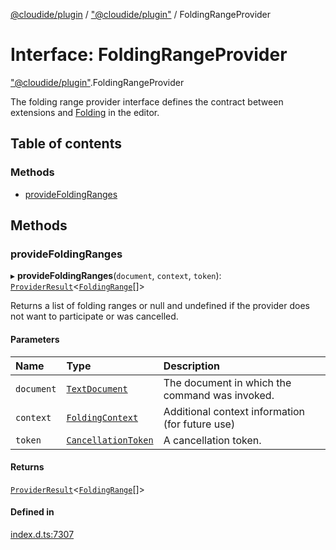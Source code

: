 [@cloudide/plugin](../README.md) / ["@cloudide/plugin"](../modules/_cloudide_plugin_.md) / FoldingRangeProvider

# Interface: FoldingRangeProvider

["@cloudide/plugin"](../modules/_cloudide_plugin_.md).FoldingRangeProvider

The folding range provider interface defines the contract between extensions and
[Folding](https://code.visualstudio.com/docs/editor/codebasics#_folding) in the editor.

## Table of contents

### Methods

- [provideFoldingRanges](cloudide_plugin_.FoldingRangeProvider.md#providefoldingranges)

## Methods

### provideFoldingRanges

▸ **provideFoldingRanges**(`document`, `context`, `token`): [`ProviderResult`](../modules/_cloudide_plugin_.md#providerresult)<[`FoldingRange`](../classes/cloudide_plugin_.FoldingRange.md)[]\>

Returns a list of folding ranges or null and undefined if the provider
does not want to participate or was cancelled.

#### Parameters

| Name | Type | Description |
| :------ | :------ | :------ |
| `document` | [`TextDocument`](cloudide_plugin_.TextDocument.md) | The document in which the command was invoked. |
| `context` | [`FoldingContext`](cloudide_plugin_.FoldingContext.md) | Additional context information (for future use) |
| `token` | [`CancellationToken`](cloudide_plugin_.CancellationToken.md) | A cancellation token. |

#### Returns

[`ProviderResult`](../modules/_cloudide_plugin_.md#providerresult)<[`FoldingRange`](../classes/cloudide_plugin_.FoldingRange.md)[]\>

#### Defined in

[index.d.ts:7307](https://github.com/shuyaqian/cloudide-plugin-api/blob/26b31b9/index.d.ts#L7307)
